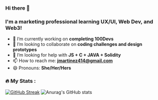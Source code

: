 ### Hi there 👋

### I'm a marketing professional learning UX/UI, Web Dev, and Web3! 


- 🔭 I’m currently working on <b> completing 100Devs</b>
- 👯 I’m looking to collaborate on <b>coding challenges and design prototypes</b>
- 🤔 I’m looking for help with <b>JS + C + JAVA + Solidity</b>
- 📫 How to reach me: <b>jmartinez414@gmail.com</b>
- 😄 Pronouns: <b>She/Her/Hers</b>

### :fire: My Stats :
[![GitHub Streak](https://streak-stats.demolab.com?user=itsjenm&theme=dracula&hide_border=true)](https://git.io/streak-stats)
![Anurag's GitHub stats](https://github-readme-stats.vercel.app/api?username=itsjenm&theme=nightowl&show_icons=true)
